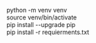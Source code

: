 python -m venv venv<br>
source venv/bin/activate<br>
pip install --upgrade pip<br>
pip install -r requierments.txt<br>
